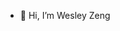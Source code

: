 - 👋 Hi, I’m Wesley Zeng

<!---
wqyzeng/wqyzeng is a ✨ special ✨ repository because its `README.md` (this file) appears on your GitHub profile.
You can click the Preview link to take a look at your changes.
--->
